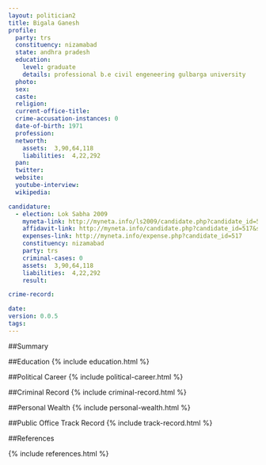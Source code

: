 ```yaml
---
layout: politician2
title: Bigala Ganesh
profile: 
  party: trs
  constituency: nizamabad
  state: andhra pradesh
  education: 
    level: graduate
    details: professional b.e civil engeneering gulbarga university
  photo: 
  sex: 
  caste: 
  religion: 
  current-office-title: 
  crime-accusation-instances: 0
  date-of-birth: 1971
  profession: 
  networth: 
    assets:  3,90,64,118
    liabilities:  4,22,292
  pan: 
  twitter: 
  website: 
  youtube-interview: 
  wikipedia: 

candidature: 
  - election: Lok Sabha 2009
    myneta-link: http://myneta.info/ls2009/candidate.php?candidate_id=517
    affidavit-link: http://myneta.info/candidate.php?candidate_id=517&scan=original
    expenses-link: http://myneta.info/expense.php?candidate_id=517
    constituency: nizamabad 
    party: trs
    criminal-cases: 0
    assets:  3,90,64,118
    liabilities:  4,22,292
    result:  

crime-record: 

date: 
version: 0.0.5
tags: 
---
```

##Summary


##Education
{% include education.html %}


##Political Career
{% include political-career.html %}


##Criminal Record
{% include criminal-record.html %}


##Personal Wealth
{% include personal-wealth.html %}


##Public Office Track Record
{% include track-record.html %}


##References


{% include references.html %}